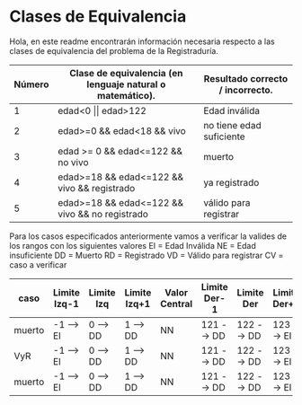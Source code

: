 # Clases de Equivalencia

Hola, en este readme encontrarán información necesaria respecto a las clases de equivalencia del problema de la Registraduría.

|  Número        |Clase de equivalencia (en lenguaje natural o matemático).                          |Resultado correcto / incorrecto.        |
|----------------|-----------------------------------|-----------------------------|
|1				 | edad<0 \|\| edad>122              |Edad inválida           	   |
|2               |edad>=0 && edad<18 && vivo         |no tiene edad suficiente     |
|3	             |edad >= 0 && edad<=122 && no vivo  |muerto					   |
|4	             |edad>=18 && edad<=122 && vivo && registrado|ya registrado        |
|5	             |edad>=18 && edad<=122 && vivo && no registrado|válido para registrar|

Para los casos especificados anteriormente vamos a verificar la valides de los rangos con los siguientes valores
EI = Edad Inválida
NE = Edad insuficiente
DD = Muerto
RD = Registrado
VD = Válido para registrar
CV = caso a verificar

|caso  |Limite Izq-1|Limite Izq|Limite Izq+1|Valor Central|Limite Der-1|Limite Der|Limite Der+1| 
|------|------------|----------|------------|-------------|------------|----------|------------|
|muerto| -1 --> EI  | 0 --> DD |  1 --> DD  | NN          |  121 --> DD|122 --> DD| 123 --> EI |
|VyR   | -1 --> EI  | 0 --> DD |  1 --> DD  | NN          |  121 --> DD|122 --> DD| 123 --> EI |
|muerto| -1 --> EI  | 0 --> DD |  1 --> DD  | NN          |  121 --> DD|122 --> DD| 123 --> EI |
